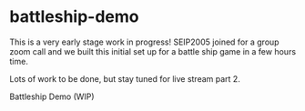 # battleship-demo

This is a very early stage work in progress! SEIP2005 joined for a group zoom call and we built this initial set up for a battle ship game in a few hours time.

Lots of work to be done, but stay tuned for live stream part 2.

Battleship Demo (WIP)
